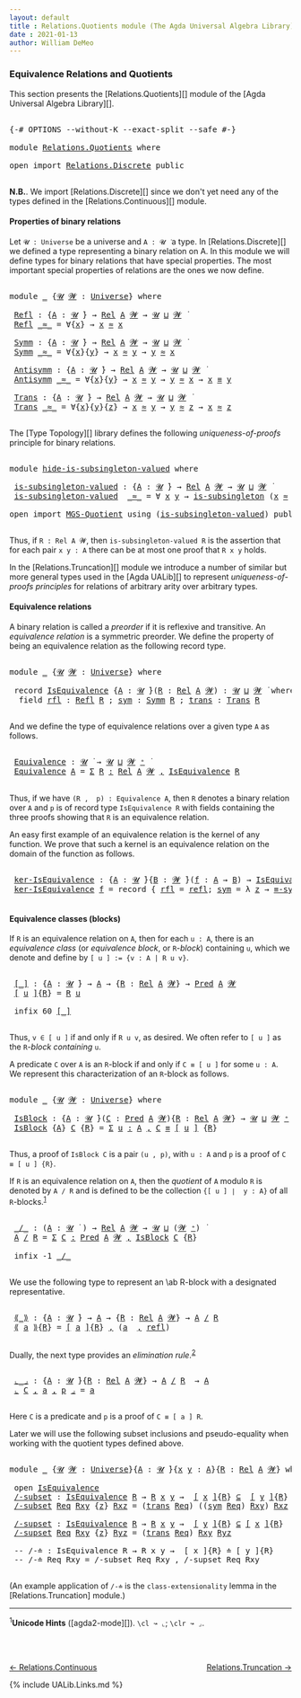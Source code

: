 ```yaml
---
layout: default
title : Relations.Quotients module (The Agda Universal Algebra Library)
date : 2021-01-13
author: William DeMeo
---
```


### <a id="equivalence-relations-and-quotients">Equivalence Relations and Quotients</a>

This section presents the [Relations.Quotients][] module of the [Agda Universal Algebra Library][].

<pre class="Agda">

<a id="342" class="Symbol">{-#</a> <a id="346" class="Keyword">OPTIONS</a> <a id="354" class="Pragma">--without-K</a> <a id="366" class="Pragma">--exact-split</a> <a id="380" class="Pragma">--safe</a> <a id="387" class="Symbol">#-}</a>

<a id="392" class="Keyword">module</a> <a id="399" href="Relations.Quotients.html" class="Module">Relations.Quotients</a> <a id="419" class="Keyword">where</a>

<a id="426" class="Keyword">open</a> <a id="431" class="Keyword">import</a> <a id="438" href="Relations.Discrete.html" class="Module">Relations.Discrete</a> <a id="457" class="Keyword">public</a>

</pre>

**N.B.**. We import [Relations.Discrete][] since we don't yet need any of the types defined in the [Relations.Continuous][] module.


#### <a id="properties-of-binary-relations">Properties of binary relations</a>

Let `𝓤 : Universe` be a universe and `A : 𝓤 ̇` a type.  In [Relations.Discrete][] we defined a type representing a binary relation on A.  In this module we will define types for binary relations that have special properties. The most important special properties of relations are the ones we now define.

<pre class="Agda">

<a id="1010" class="Keyword">module</a> <a id="1017" href="Relations.Quotients.html#1017" class="Module">_</a> <a id="1019" class="Symbol">{</a><a id="1020" href="Relations.Quotients.html#1020" class="Bound">𝓤</a> <a id="1022" href="Relations.Quotients.html#1022" class="Bound">𝓦</a> <a id="1024" class="Symbol">:</a> <a id="1026" href="Universes.html#205" class="Postulate">Universe</a><a id="1034" class="Symbol">}</a> <a id="1036" class="Keyword">where</a>

 <a id="1044" href="Relations.Quotients.html#1044" class="Function">Refl</a> <a id="1049" class="Symbol">:</a> <a id="1051" class="Symbol">{</a><a id="1052" href="Relations.Quotients.html#1052" class="Bound">A</a> <a id="1054" class="Symbol">:</a> <a id="1056" href="Relations.Quotients.html#1020" class="Bound">𝓤</a> <a id="1058" href="Universes.html#403" class="Function Operator">̇</a><a id="1059" class="Symbol">}</a> <a id="1061" class="Symbol">→</a> <a id="1063" href="Relations.Discrete.html#4775" class="Function">Rel</a> <a id="1067" href="Relations.Quotients.html#1052" class="Bound">A</a> <a id="1069" href="Relations.Quotients.html#1022" class="Bound">𝓦</a> <a id="1071" class="Symbol">→</a> <a id="1073" href="Relations.Quotients.html#1020" class="Bound">𝓤</a> <a id="1075" href="Agda.Primitive.html#636" class="Primitive Operator">⊔</a> <a id="1077" href="Relations.Quotients.html#1022" class="Bound">𝓦</a> <a id="1079" href="Universes.html#403" class="Function Operator">̇</a>
 <a id="1082" href="Relations.Quotients.html#1044" class="Function">Refl</a> <a id="1087" href="Relations.Quotients.html#1087" class="Bound Operator">_≈_</a> <a id="1091" class="Symbol">=</a> <a id="1093" class="Symbol">∀{</a><a id="1095" href="Relations.Quotients.html#1095" class="Bound">x</a><a id="1096" class="Symbol">}</a> <a id="1098" class="Symbol">→</a> <a id="1100" href="Relations.Quotients.html#1095" class="Bound">x</a> <a id="1102" href="Relations.Quotients.html#1087" class="Bound Operator">≈</a> <a id="1104" href="Relations.Quotients.html#1095" class="Bound">x</a>

 <a id="1108" href="Relations.Quotients.html#1108" class="Function">Symm</a> <a id="1113" class="Symbol">:</a> <a id="1115" class="Symbol">{</a><a id="1116" href="Relations.Quotients.html#1116" class="Bound">A</a> <a id="1118" class="Symbol">:</a> <a id="1120" href="Relations.Quotients.html#1020" class="Bound">𝓤</a> <a id="1122" href="Universes.html#403" class="Function Operator">̇</a><a id="1123" class="Symbol">}</a> <a id="1125" class="Symbol">→</a> <a id="1127" href="Relations.Discrete.html#4775" class="Function">Rel</a> <a id="1131" href="Relations.Quotients.html#1116" class="Bound">A</a> <a id="1133" href="Relations.Quotients.html#1022" class="Bound">𝓦</a> <a id="1135" class="Symbol">→</a> <a id="1137" href="Relations.Quotients.html#1020" class="Bound">𝓤</a> <a id="1139" href="Agda.Primitive.html#636" class="Primitive Operator">⊔</a> <a id="1141" href="Relations.Quotients.html#1022" class="Bound">𝓦</a> <a id="1143" href="Universes.html#403" class="Function Operator">̇</a>
 <a id="1146" href="Relations.Quotients.html#1108" class="Function">Symm</a> <a id="1151" href="Relations.Quotients.html#1151" class="Bound Operator">_≈_</a> <a id="1155" class="Symbol">=</a> <a id="1157" class="Symbol">∀{</a><a id="1159" href="Relations.Quotients.html#1159" class="Bound">x</a><a id="1160" class="Symbol">}{</a><a id="1162" href="Relations.Quotients.html#1162" class="Bound">y</a><a id="1163" class="Symbol">}</a> <a id="1165" class="Symbol">→</a> <a id="1167" href="Relations.Quotients.html#1159" class="Bound">x</a> <a id="1169" href="Relations.Quotients.html#1151" class="Bound Operator">≈</a> <a id="1171" href="Relations.Quotients.html#1162" class="Bound">y</a> <a id="1173" class="Symbol">→</a> <a id="1175" href="Relations.Quotients.html#1162" class="Bound">y</a> <a id="1177" href="Relations.Quotients.html#1151" class="Bound Operator">≈</a> <a id="1179" href="Relations.Quotients.html#1159" class="Bound">x</a>

 <a id="1183" href="Relations.Quotients.html#1183" class="Function">Antisymm</a> <a id="1192" class="Symbol">:</a> <a id="1194" class="Symbol">{</a><a id="1195" href="Relations.Quotients.html#1195" class="Bound">A</a> <a id="1197" class="Symbol">:</a> <a id="1199" href="Relations.Quotients.html#1020" class="Bound">𝓤</a> <a id="1201" href="Universes.html#403" class="Function Operator">̇</a><a id="1202" class="Symbol">}</a> <a id="1204" class="Symbol">→</a> <a id="1206" href="Relations.Discrete.html#4775" class="Function">Rel</a> <a id="1210" href="Relations.Quotients.html#1195" class="Bound">A</a> <a id="1212" href="Relations.Quotients.html#1022" class="Bound">𝓦</a> <a id="1214" class="Symbol">→</a> <a id="1216" href="Relations.Quotients.html#1020" class="Bound">𝓤</a> <a id="1218" href="Agda.Primitive.html#636" class="Primitive Operator">⊔</a> <a id="1220" href="Relations.Quotients.html#1022" class="Bound">𝓦</a> <a id="1222" href="Universes.html#403" class="Function Operator">̇</a>
 <a id="1225" href="Relations.Quotients.html#1183" class="Function">Antisymm</a> <a id="1234" href="Relations.Quotients.html#1234" class="Bound Operator">_≈_</a> <a id="1238" class="Symbol">=</a> <a id="1240" class="Symbol">∀{</a><a id="1242" href="Relations.Quotients.html#1242" class="Bound">x</a><a id="1243" class="Symbol">}{</a><a id="1245" href="Relations.Quotients.html#1245" class="Bound">y</a><a id="1246" class="Symbol">}</a> <a id="1248" class="Symbol">→</a> <a id="1250" href="Relations.Quotients.html#1242" class="Bound">x</a> <a id="1252" href="Relations.Quotients.html#1234" class="Bound Operator">≈</a> <a id="1254" href="Relations.Quotients.html#1245" class="Bound">y</a> <a id="1256" class="Symbol">→</a> <a id="1258" href="Relations.Quotients.html#1245" class="Bound">y</a> <a id="1260" href="Relations.Quotients.html#1234" class="Bound Operator">≈</a> <a id="1262" href="Relations.Quotients.html#1242" class="Bound">x</a> <a id="1264" class="Symbol">→</a> <a id="1266" href="Relations.Quotients.html#1242" class="Bound">x</a> <a id="1268" href="Overture.Equality.html#2419" class="Datatype Operator">≡</a> <a id="1270" href="Relations.Quotients.html#1245" class="Bound">y</a>

 <a id="1274" href="Relations.Quotients.html#1274" class="Function">Trans</a> <a id="1280" class="Symbol">:</a> <a id="1282" class="Symbol">{</a><a id="1283" href="Relations.Quotients.html#1283" class="Bound">A</a> <a id="1285" class="Symbol">:</a> <a id="1287" href="Relations.Quotients.html#1020" class="Bound">𝓤</a> <a id="1289" href="Universes.html#403" class="Function Operator">̇</a><a id="1290" class="Symbol">}</a> <a id="1292" class="Symbol">→</a> <a id="1294" href="Relations.Discrete.html#4775" class="Function">Rel</a> <a id="1298" href="Relations.Quotients.html#1283" class="Bound">A</a> <a id="1300" href="Relations.Quotients.html#1022" class="Bound">𝓦</a> <a id="1302" class="Symbol">→</a> <a id="1304" href="Relations.Quotients.html#1020" class="Bound">𝓤</a> <a id="1306" href="Agda.Primitive.html#636" class="Primitive Operator">⊔</a> <a id="1308" href="Relations.Quotients.html#1022" class="Bound">𝓦</a> <a id="1310" href="Universes.html#403" class="Function Operator">̇</a>
 <a id="1313" href="Relations.Quotients.html#1274" class="Function">Trans</a> <a id="1319" href="Relations.Quotients.html#1319" class="Bound Operator">_≈_</a> <a id="1323" class="Symbol">=</a> <a id="1325" class="Symbol">∀{</a><a id="1327" href="Relations.Quotients.html#1327" class="Bound">x</a><a id="1328" class="Symbol">}{</a><a id="1330" href="Relations.Quotients.html#1330" class="Bound">y</a><a id="1331" class="Symbol">}{</a><a id="1333" href="Relations.Quotients.html#1333" class="Bound">z</a><a id="1334" class="Symbol">}</a> <a id="1336" class="Symbol">→</a> <a id="1338" href="Relations.Quotients.html#1327" class="Bound">x</a> <a id="1340" href="Relations.Quotients.html#1319" class="Bound Operator">≈</a> <a id="1342" href="Relations.Quotients.html#1330" class="Bound">y</a> <a id="1344" class="Symbol">→</a> <a id="1346" href="Relations.Quotients.html#1330" class="Bound">y</a> <a id="1348" href="Relations.Quotients.html#1319" class="Bound Operator">≈</a> <a id="1350" href="Relations.Quotients.html#1333" class="Bound">z</a> <a id="1352" class="Symbol">→</a> <a id="1354" href="Relations.Quotients.html#1327" class="Bound">x</a> <a id="1356" href="Relations.Quotients.html#1319" class="Bound Operator">≈</a> <a id="1358" href="Relations.Quotients.html#1333" class="Bound">z</a>

</pre>

The [Type Topology][] library defines the following *uniqueness-of-proofs* principle for binary relations.

<pre class="Agda">

<a id="1495" class="Keyword">module</a> <a id="hide-is-subsingleton-valued"></a><a id="1502" href="Relations.Quotients.html#1502" class="Module">hide-is-subsingleton-valued</a> <a id="1530" class="Keyword">where</a>

 <a id="hide-is-subsingleton-valued.is-subsingleton-valued"></a><a id="1538" href="Relations.Quotients.html#1538" class="Function">is-subsingleton-valued</a> <a id="1561" class="Symbol">:</a> <a id="1563" class="Symbol">{</a><a id="1564" href="Relations.Quotients.html#1564" class="Bound">A</a> <a id="1566" class="Symbol">:</a> <a id="1568" href="Universes.html#260" class="Generalizable">𝓤</a> <a id="1570" href="Universes.html#403" class="Function Operator">̇</a><a id="1571" class="Symbol">}</a> <a id="1573" class="Symbol">→</a> <a id="1575" href="Relations.Discrete.html#4775" class="Function">Rel</a> <a id="1579" href="Relations.Quotients.html#1564" class="Bound">A</a> <a id="1581" href="Universes.html#264" class="Generalizable">𝓦</a> <a id="1583" class="Symbol">→</a> <a id="1585" href="Universes.html#260" class="Generalizable">𝓤</a> <a id="1587" href="Agda.Primitive.html#636" class="Primitive Operator">⊔</a> <a id="1589" href="Universes.html#264" class="Generalizable">𝓦</a> <a id="1591" href="Universes.html#403" class="Function Operator">̇</a>
 <a id="1594" href="Relations.Quotients.html#1538" class="Function">is-subsingleton-valued</a>  <a id="1618" href="Relations.Quotients.html#1618" class="Bound Operator">_≈_</a> <a id="1622" class="Symbol">=</a> <a id="1624" class="Symbol">∀</a> <a id="1626" href="Relations.Quotients.html#1626" class="Bound">x</a> <a id="1628" href="Relations.Quotients.html#1628" class="Bound">y</a> <a id="1630" class="Symbol">→</a> <a id="1632" href="MGS-Basic-UF.html#743" class="Function">is-subsingleton</a> <a id="1648" class="Symbol">(</a><a id="1649" href="Relations.Quotients.html#1626" class="Bound">x</a> <a id="1651" href="Relations.Quotients.html#1618" class="Bound Operator">≈</a> <a id="1653" href="Relations.Quotients.html#1628" class="Bound">y</a><a id="1654" class="Symbol">)</a>

<a id="1657" class="Keyword">open</a> <a id="1662" class="Keyword">import</a> <a id="1669" href="MGS-Quotient.html" class="Module">MGS-Quotient</a> <a id="1682" class="Keyword">using</a> <a id="1688" class="Symbol">(</a><a id="1689" href="MGS-Quotient.html#398" class="Function">is-subsingleton-valued</a><a id="1711" class="Symbol">)</a> <a id="1713" class="Keyword">public</a>

</pre>

Thus, if `R : Rel A 𝓦`, then `is-subsingleton-valued R` is the assertion that for each pair `x y : A` there can be at most one proof that `R x y` holds.

In the [Relations.Truncation][] module we introduce a number of similar but more general types used in the [Agda UALib][] to represent *uniqueness-of-proofs principles* for relations of arbitrary arity over arbitrary types.


#### <a id="equivalence-classes">Equivalence relations</a>

A binary relation is called a *preorder* if it is reflexive and transitive. An *equivalence relation* is a symmetric preorder. We define the property of being an equivalence relation as the following record type.

<pre class="Agda">

<a id="2401" class="Keyword">module</a> <a id="2408" href="Relations.Quotients.html#2408" class="Module">_</a> <a id="2410" class="Symbol">{</a><a id="2411" href="Relations.Quotients.html#2411" class="Bound">𝓤</a> <a id="2413" href="Relations.Quotients.html#2413" class="Bound">𝓦</a> <a id="2415" class="Symbol">:</a> <a id="2417" href="Universes.html#205" class="Postulate">Universe</a><a id="2425" class="Symbol">}</a> <a id="2427" class="Keyword">where</a>

 <a id="2435" class="Keyword">record</a> <a id="2442" href="Relations.Quotients.html#2442" class="Record">IsEquivalence</a> <a id="2456" class="Symbol">{</a><a id="2457" href="Relations.Quotients.html#2457" class="Bound">A</a> <a id="2459" class="Symbol">:</a> <a id="2461" href="Relations.Quotients.html#2411" class="Bound">𝓤</a> <a id="2463" href="Universes.html#403" class="Function Operator">̇</a><a id="2464" class="Symbol">}(</a><a id="2466" href="Relations.Quotients.html#2466" class="Bound">R</a> <a id="2468" class="Symbol">:</a> <a id="2470" href="Relations.Discrete.html#4775" class="Function">Rel</a> <a id="2474" href="Relations.Quotients.html#2457" class="Bound">A</a> <a id="2476" href="Relations.Quotients.html#2413" class="Bound">𝓦</a><a id="2477" class="Symbol">)</a> <a id="2479" class="Symbol">:</a> <a id="2481" href="Relations.Quotients.html#2411" class="Bound">𝓤</a> <a id="2483" href="Agda.Primitive.html#636" class="Primitive Operator">⊔</a> <a id="2485" href="Relations.Quotients.html#2413" class="Bound">𝓦</a> <a id="2487" href="Universes.html#403" class="Function Operator">̇</a> <a id="2489" class="Keyword">where</a>
  <a id="2497" class="Keyword">field</a> <a id="2503" href="Relations.Quotients.html#2503" class="Field">rfl</a> <a id="2507" class="Symbol">:</a> <a id="2509" href="Relations.Quotients.html#1044" class="Function">Refl</a> <a id="2514" href="Relations.Quotients.html#2466" class="Bound">R</a> <a id="2516" class="Symbol">;</a> <a id="2518" href="Relations.Quotients.html#2518" class="Field">sym</a> <a id="2522" class="Symbol">:</a> <a id="2524" href="Relations.Quotients.html#1108" class="Function">Symm</a> <a id="2529" href="Relations.Quotients.html#2466" class="Bound">R</a> <a id="2531" class="Symbol">;</a> <a id="2533" href="Relations.Quotients.html#2533" class="Field">trans</a> <a id="2539" class="Symbol">:</a> <a id="2541" href="Relations.Quotients.html#1274" class="Function">Trans</a> <a id="2547" href="Relations.Quotients.html#2466" class="Bound">R</a>

</pre>

And we define the type of equivalence relations over a given type `A` as follows.

<pre class="Agda">

 <a id="2660" href="Relations.Quotients.html#2660" class="Function">Equivalence</a> <a id="2672" class="Symbol">:</a> <a id="2674" href="Relations.Quotients.html#2411" class="Bound">𝓤</a> <a id="2676" href="Universes.html#403" class="Function Operator">̇</a> <a id="2678" class="Symbol">→</a> <a id="2680" href="Relations.Quotients.html#2411" class="Bound">𝓤</a> <a id="2682" href="Agda.Primitive.html#636" class="Primitive Operator">⊔</a> <a id="2684" href="Relations.Quotients.html#2413" class="Bound">𝓦</a> <a id="2686" href="Universes.html#181" class="Primitive Operator">⁺</a> <a id="2688" href="Universes.html#403" class="Function Operator">̇</a>
 <a id="2691" href="Relations.Quotients.html#2660" class="Function">Equivalence</a> <a id="2703" href="Relations.Quotients.html#2703" class="Bound">A</a> <a id="2705" class="Symbol">=</a> <a id="2707" href="MGS-MLTT.html#3074" class="Function">Σ</a> <a id="2709" href="Relations.Quotients.html#2709" class="Bound">R</a> <a id="2711" href="MGS-MLTT.html#3074" class="Function">꞉</a> <a id="2713" href="Relations.Discrete.html#4775" class="Function">Rel</a> <a id="2717" href="Relations.Quotients.html#2703" class="Bound">A</a> <a id="2719" href="Relations.Quotients.html#2413" class="Bound">𝓦</a> <a id="2721" href="MGS-MLTT.html#3074" class="Function">,</a> <a id="2723" href="Relations.Quotients.html#2442" class="Record">IsEquivalence</a> <a id="2737" href="Relations.Quotients.html#2709" class="Bound">R</a>

</pre>

Thus, if we have `(R ,  p) : Equivalence A`, then `R` denotes a binary relation over `A` and `p` is of record type `IsEquivalence R` with fields containing the three proofs showing that `R` is an equivalence relation.


An easy first example of an equivalence relation is the kernel of any function. We prove that such a kernel is an equivalence relation on the domain of the function as follows.

<pre class="Agda">

 <a id="3165" href="Relations.Quotients.html#3165" class="Function">ker-IsEquivalence</a> <a id="3183" class="Symbol">:</a> <a id="3185" class="Symbol">{</a><a id="3186" href="Relations.Quotients.html#3186" class="Bound">A</a> <a id="3188" class="Symbol">:</a> <a id="3190" href="Relations.Quotients.html#2411" class="Bound">𝓤</a> <a id="3192" href="Universes.html#403" class="Function Operator">̇</a><a id="3193" class="Symbol">}{</a><a id="3195" href="Relations.Quotients.html#3195" class="Bound">B</a> <a id="3197" class="Symbol">:</a> <a id="3199" href="Relations.Quotients.html#2413" class="Bound">𝓦</a> <a id="3201" href="Universes.html#403" class="Function Operator">̇</a><a id="3202" class="Symbol">}(</a><a id="3204" href="Relations.Quotients.html#3204" class="Bound">f</a> <a id="3206" class="Symbol">:</a> <a id="3208" href="Relations.Quotients.html#3186" class="Bound">A</a> <a id="3210" class="Symbol">→</a> <a id="3212" href="Relations.Quotients.html#3195" class="Bound">B</a><a id="3213" class="Symbol">)</a> <a id="3215" class="Symbol">→</a> <a id="3217" href="Relations.Quotients.html#2442" class="Record">IsEquivalence</a> <a id="3231" class="Symbol">(</a><a id="3232" href="Relations.Discrete.html#5311" class="Function">ker</a> <a id="3236" href="Relations.Quotients.html#3204" class="Bound">f</a><a id="3237" class="Symbol">)</a>
 <a id="3240" href="Relations.Quotients.html#3165" class="Function">ker-IsEquivalence</a> <a id="3258" href="Relations.Quotients.html#3258" class="Bound">f</a> <a id="3260" class="Symbol">=</a> <a id="3262" class="Keyword">record</a> <a id="3269" class="Symbol">{</a> <a id="3271" href="Relations.Quotients.html#2503" class="Field">rfl</a> <a id="3275" class="Symbol">=</a> <a id="3277" href="Identity-Type.html#162" class="InductiveConstructor">refl</a><a id="3281" class="Symbol">;</a> <a id="3283" href="Relations.Quotients.html#2518" class="Field">sym</a> <a id="3287" class="Symbol">=</a> <a id="3289" class="Symbol">λ</a> <a id="3291" href="Relations.Quotients.html#3291" class="Bound">z</a> <a id="3293" class="Symbol">→</a> <a id="3295" href="Overture.Equality.html#2895" class="Function">≡-sym</a> <a id="3301" href="Relations.Quotients.html#3291" class="Bound">z</a> <a id="3303" class="Symbol">;</a> <a id="3305" href="Relations.Quotients.html#2533" class="Field">trans</a> <a id="3311" class="Symbol">=</a> <a id="3313" class="Symbol">λ</a> <a id="3315" href="Relations.Quotients.html#3315" class="Bound">p</a> <a id="3317" href="Relations.Quotients.html#3317" class="Bound">q</a> <a id="3319" class="Symbol">→</a> <a id="3321" href="Overture.Equality.html#2957" class="Function">≡-trans</a> <a id="3329" href="Relations.Quotients.html#3315" class="Bound">p</a> <a id="3331" href="Relations.Quotients.html#3317" class="Bound">q</a> <a id="3333" class="Symbol">}</a>

</pre>

#### <a id="equivalence-classes">Equivalence classes (blocks)</a>

If `R` is an equivalence relation on `A`, then for each `u : A`, there is an *equivalence class* (or *equivalence block*, or `R`-*block*) containing `u`, which we denote and define by `[ u ] := {v : A | R u v}`.

<pre class="Agda">

 <a id="3643" href="Relations.Quotients.html#3643" class="Function Operator">[_]</a> <a id="3647" class="Symbol">:</a> <a id="3649" class="Symbol">{</a><a id="3650" href="Relations.Quotients.html#3650" class="Bound">A</a> <a id="3652" class="Symbol">:</a> <a id="3654" href="Relations.Quotients.html#2411" class="Bound">𝓤</a> <a id="3656" href="Universes.html#403" class="Function Operator">̇</a><a id="3657" class="Symbol">}</a> <a id="3659" class="Symbol">→</a> <a id="3661" href="Relations.Quotients.html#3650" class="Bound">A</a> <a id="3663" class="Symbol">→</a> <a id="3665" class="Symbol">{</a><a id="3666" href="Relations.Quotients.html#3666" class="Bound">R</a> <a id="3668" class="Symbol">:</a> <a id="3670" href="Relations.Discrete.html#4775" class="Function">Rel</a> <a id="3674" href="Relations.Quotients.html#3650" class="Bound">A</a> <a id="3676" href="Relations.Quotients.html#2413" class="Bound">𝓦</a><a id="3677" class="Symbol">}</a> <a id="3679" class="Symbol">→</a> <a id="3681" href="Relations.Discrete.html#1534" class="Function">Pred</a> <a id="3686" href="Relations.Quotients.html#3650" class="Bound">A</a> <a id="3688" href="Relations.Quotients.html#2413" class="Bound">𝓦</a>
 <a id="3691" href="Relations.Quotients.html#3643" class="Function Operator">[</a> <a id="3693" href="Relations.Quotients.html#3693" class="Bound">u</a> <a id="3695" href="Relations.Quotients.html#3643" class="Function Operator">]</a><a id="3696" class="Symbol">{</a><a id="3697" href="Relations.Quotients.html#3697" class="Bound">R</a><a id="3698" class="Symbol">}</a> <a id="3700" class="Symbol">=</a> <a id="3702" href="Relations.Quotients.html#3697" class="Bound">R</a> <a id="3704" href="Relations.Quotients.html#3693" class="Bound">u</a>

 <a id="3708" class="Keyword">infix</a> <a id="3714" class="Number">60</a> <a id="3717" href="Relations.Quotients.html#3643" class="Function Operator">[_]</a>

</pre>


Thus, `v ∈ [ u ]` if and only if `R u v`, as desired.  We often refer to `[ u ]` as the `R`-*block containing* `u`.

A predicate `C` over `A` is an `R`-block if and only if `C ≡ [ u ]` for some `u : A`.  We represent this characterization of an `R`-block as follows.

<pre class="Agda">

<a id="4017" class="Keyword">module</a> <a id="4024" href="Relations.Quotients.html#4024" class="Module">_</a> <a id="4026" class="Symbol">{</a><a id="4027" href="Relations.Quotients.html#4027" class="Bound">𝓤</a> <a id="4029" href="Relations.Quotients.html#4029" class="Bound">𝓦</a> <a id="4031" class="Symbol">:</a> <a id="4033" href="Universes.html#205" class="Postulate">Universe</a><a id="4041" class="Symbol">}</a> <a id="4043" class="Keyword">where</a>

 <a id="4051" href="Relations.Quotients.html#4051" class="Function">IsBlock</a> <a id="4059" class="Symbol">:</a> <a id="4061" class="Symbol">{</a><a id="4062" href="Relations.Quotients.html#4062" class="Bound">A</a> <a id="4064" class="Symbol">:</a> <a id="4066" href="Relations.Quotients.html#4027" class="Bound">𝓤</a> <a id="4068" href="Universes.html#403" class="Function Operator">̇</a><a id="4069" class="Symbol">}(</a><a id="4071" href="Relations.Quotients.html#4071" class="Bound">C</a> <a id="4073" class="Symbol">:</a> <a id="4075" href="Relations.Discrete.html#1534" class="Function">Pred</a> <a id="4080" href="Relations.Quotients.html#4062" class="Bound">A</a> <a id="4082" href="Relations.Quotients.html#4029" class="Bound">𝓦</a><a id="4083" class="Symbol">){</a><a id="4085" href="Relations.Quotients.html#4085" class="Bound">R</a> <a id="4087" class="Symbol">:</a> <a id="4089" href="Relations.Discrete.html#4775" class="Function">Rel</a> <a id="4093" href="Relations.Quotients.html#4062" class="Bound">A</a> <a id="4095" href="Relations.Quotients.html#4029" class="Bound">𝓦</a><a id="4096" class="Symbol">}</a> <a id="4098" class="Symbol">→</a> <a id="4100" href="Relations.Quotients.html#4027" class="Bound">𝓤</a> <a id="4102" href="Agda.Primitive.html#636" class="Primitive Operator">⊔</a> <a id="4104" href="Relations.Quotients.html#4029" class="Bound">𝓦</a> <a id="4106" href="Universes.html#181" class="Primitive Operator">⁺</a> <a id="4108" href="Universes.html#403" class="Function Operator">̇</a>
 <a id="4111" href="Relations.Quotients.html#4051" class="Function">IsBlock</a> <a id="4119" class="Symbol">{</a><a id="4120" href="Relations.Quotients.html#4120" class="Bound">A</a><a id="4121" class="Symbol">}</a> <a id="4123" href="Relations.Quotients.html#4123" class="Bound">C</a> <a id="4125" class="Symbol">{</a><a id="4126" href="Relations.Quotients.html#4126" class="Bound">R</a><a id="4127" class="Symbol">}</a> <a id="4129" class="Symbol">=</a> <a id="4131" href="MGS-MLTT.html#3074" class="Function">Σ</a> <a id="4133" href="Relations.Quotients.html#4133" class="Bound">u</a> <a id="4135" href="MGS-MLTT.html#3074" class="Function">꞉</a> <a id="4137" href="Relations.Quotients.html#4120" class="Bound">A</a> <a id="4139" href="MGS-MLTT.html#3074" class="Function">,</a> <a id="4141" href="Relations.Quotients.html#4123" class="Bound">C</a> <a id="4143" href="Overture.Equality.html#2419" class="Datatype Operator">≡</a> <a id="4145" href="Relations.Quotients.html#3643" class="Function Operator">[</a> <a id="4147" href="Relations.Quotients.html#4133" class="Bound">u</a> <a id="4149" href="Relations.Quotients.html#3643" class="Function Operator">]</a> <a id="4151" class="Symbol">{</a><a id="4152" href="Relations.Quotients.html#4126" class="Bound">R</a><a id="4153" class="Symbol">}</a>

</pre>

Thus, a proof of `IsBlock C` is a pair `(u , p)`, with `u : A` and `p` is a proof of `C ≡ [ u ] {R}`.

If `R` is an equivalence relation on `A`, then the *quotient* of `A` modulo `R` is denoted by `A / R` and is defined to be the collection `{[ u ] ∣  y : A}` of all `R`-blocks.<sup>[1](Relations.Quotients.html#fn1)</sup>

<pre class="Agda">

 <a id="4507" href="Relations.Quotients.html#4507" class="Function Operator">_/_</a> <a id="4511" class="Symbol">:</a> <a id="4513" class="Symbol">(</a><a id="4514" href="Relations.Quotients.html#4514" class="Bound">A</a> <a id="4516" class="Symbol">:</a> <a id="4518" href="Relations.Quotients.html#4027" class="Bound">𝓤</a> <a id="4520" href="Universes.html#403" class="Function Operator">̇</a> <a id="4522" class="Symbol">)</a> <a id="4524" class="Symbol">→</a> <a id="4526" href="Relations.Discrete.html#4775" class="Function">Rel</a> <a id="4530" href="Relations.Quotients.html#4514" class="Bound">A</a> <a id="4532" href="Relations.Quotients.html#4029" class="Bound">𝓦</a> <a id="4534" class="Symbol">→</a> <a id="4536" href="Relations.Quotients.html#4027" class="Bound">𝓤</a> <a id="4538" href="Agda.Primitive.html#636" class="Primitive Operator">⊔</a> <a id="4540" class="Symbol">(</a><a id="4541" href="Relations.Quotients.html#4029" class="Bound">𝓦</a> <a id="4543" href="Universes.html#181" class="Primitive Operator">⁺</a><a id="4544" class="Symbol">)</a> <a id="4546" href="Universes.html#403" class="Function Operator">̇</a>
 <a id="4549" href="Relations.Quotients.html#4549" class="Bound">A</a> <a id="4551" href="Relations.Quotients.html#4507" class="Function Operator">/</a> <a id="4553" href="Relations.Quotients.html#4553" class="Bound">R</a> <a id="4555" class="Symbol">=</a> <a id="4557" href="MGS-MLTT.html#3074" class="Function">Σ</a> <a id="4559" href="Relations.Quotients.html#4559" class="Bound">C</a> <a id="4561" href="MGS-MLTT.html#3074" class="Function">꞉</a> <a id="4563" href="Relations.Discrete.html#1534" class="Function">Pred</a> <a id="4568" href="Relations.Quotients.html#4549" class="Bound">A</a> <a id="4570" href="Relations.Quotients.html#4029" class="Bound">𝓦</a> <a id="4572" href="MGS-MLTT.html#3074" class="Function">,</a> <a id="4574" href="Relations.Quotients.html#4051" class="Function">IsBlock</a> <a id="4582" href="Relations.Quotients.html#4559" class="Bound">C</a> <a id="4584" class="Symbol">{</a><a id="4585" href="Relations.Quotients.html#4553" class="Bound">R</a><a id="4586" class="Symbol">}</a>

 <a id="4590" class="Keyword">infix</a> <a id="4596" class="Number">-1</a> <a id="4599" href="Relations.Quotients.html#4507" class="Function Operator">_/_</a>

</pre>

We use the following type to represent an \ab R-block with a designated representative.

<pre class="Agda">

 <a id="4720" href="Relations.Quotients.html#4720" class="Function Operator">⟪_⟫</a> <a id="4724" class="Symbol">:</a> <a id="4726" class="Symbol">{</a><a id="4727" href="Relations.Quotients.html#4727" class="Bound">A</a> <a id="4729" class="Symbol">:</a> <a id="4731" href="Relations.Quotients.html#4027" class="Bound">𝓤</a> <a id="4733" href="Universes.html#403" class="Function Operator">̇</a><a id="4734" class="Symbol">}</a> <a id="4736" class="Symbol">→</a> <a id="4738" href="Relations.Quotients.html#4727" class="Bound">A</a> <a id="4740" class="Symbol">→</a> <a id="4742" class="Symbol">{</a><a id="4743" href="Relations.Quotients.html#4743" class="Bound">R</a> <a id="4745" class="Symbol">:</a> <a id="4747" href="Relations.Discrete.html#4775" class="Function">Rel</a> <a id="4751" href="Relations.Quotients.html#4727" class="Bound">A</a> <a id="4753" href="Relations.Quotients.html#4029" class="Bound">𝓦</a><a id="4754" class="Symbol">}</a> <a id="4756" class="Symbol">→</a> <a id="4758" href="Relations.Quotients.html#4727" class="Bound">A</a> <a id="4760" href="Relations.Quotients.html#4507" class="Function Operator">/</a> <a id="4762" href="Relations.Quotients.html#4743" class="Bound">R</a>
 <a id="4765" href="Relations.Quotients.html#4720" class="Function Operator">⟪</a> <a id="4767" href="Relations.Quotients.html#4767" class="Bound">a</a> <a id="4769" href="Relations.Quotients.html#4720" class="Function Operator">⟫</a><a id="4770" class="Symbol">{</a><a id="4771" href="Relations.Quotients.html#4771" class="Bound">R</a><a id="4772" class="Symbol">}</a> <a id="4774" class="Symbol">=</a> <a id="4776" href="Relations.Quotients.html#3643" class="Function Operator">[</a> <a id="4778" href="Relations.Quotients.html#4767" class="Bound">a</a> <a id="4780" href="Relations.Quotients.html#3643" class="Function Operator">]</a><a id="4781" class="Symbol">{</a><a id="4782" href="Relations.Quotients.html#4771" class="Bound">R</a><a id="4783" class="Symbol">}</a> <a id="4785" href="MGS-MLTT.html#2929" class="InductiveConstructor Operator">,</a> <a id="4787" class="Symbol">(</a><a id="4788" href="Relations.Quotients.html#4767" class="Bound">a</a>  <a id="4791" href="MGS-MLTT.html#2929" class="InductiveConstructor Operator">,</a> <a id="4793" href="Identity-Type.html#162" class="InductiveConstructor">refl</a><a id="4797" class="Symbol">)</a>

</pre>

Dually, the next type provides an *elimination rule*.<sup>[2](Relations.Quotients.html#fn2)</sup>

<pre class="Agda">

 <a id="4926" href="Relations.Quotients.html#4926" class="Function Operator">⌞_⌟</a> <a id="4930" class="Symbol">:</a> <a id="4932" class="Symbol">{</a><a id="4933" href="Relations.Quotients.html#4933" class="Bound">A</a> <a id="4935" class="Symbol">:</a> <a id="4937" href="Relations.Quotients.html#4027" class="Bound">𝓤</a> <a id="4939" href="Universes.html#403" class="Function Operator">̇</a><a id="4940" class="Symbol">}{</a><a id="4942" href="Relations.Quotients.html#4942" class="Bound">R</a> <a id="4944" class="Symbol">:</a> <a id="4946" href="Relations.Discrete.html#4775" class="Function">Rel</a> <a id="4950" href="Relations.Quotients.html#4933" class="Bound">A</a> <a id="4952" href="Relations.Quotients.html#4029" class="Bound">𝓦</a><a id="4953" class="Symbol">}</a> <a id="4955" class="Symbol">→</a> <a id="4957" href="Relations.Quotients.html#4933" class="Bound">A</a> <a id="4959" href="Relations.Quotients.html#4507" class="Function Operator">/</a> <a id="4961" href="Relations.Quotients.html#4942" class="Bound">R</a>  <a id="4964" class="Symbol">→</a> <a id="4966" href="Relations.Quotients.html#4933" class="Bound">A</a>
 <a id="4969" href="Relations.Quotients.html#4926" class="Function Operator">⌞</a> <a id="4971" href="Relations.Quotients.html#4971" class="Bound">C</a> <a id="4973" href="MGS-MLTT.html#2929" class="InductiveConstructor Operator">,</a> <a id="4975" href="Relations.Quotients.html#4975" class="Bound">a</a> <a id="4977" href="MGS-MLTT.html#2929" class="InductiveConstructor Operator">,</a> <a id="4979" href="Relations.Quotients.html#4979" class="Bound">p</a> <a id="4981" href="Relations.Quotients.html#4926" class="Function Operator">⌟</a> <a id="4983" class="Symbol">=</a> <a id="4985" href="Relations.Quotients.html#4975" class="Bound">a</a>

</pre>

Here `C` is a predicate and `p` is a proof of `C ≡ [ a ] R`.

Later we will use the following subset inclusions and pseudo-equality when working with the quotient types defined above.

<pre class="Agda">

<a id="5199" class="Keyword">module</a> <a id="5206" href="Relations.Quotients.html#5206" class="Module">_</a> <a id="5208" class="Symbol">{</a><a id="5209" href="Relations.Quotients.html#5209" class="Bound">𝓤</a> <a id="5211" href="Relations.Quotients.html#5211" class="Bound">𝓦</a> <a id="5213" class="Symbol">:</a> <a id="5215" href="Universes.html#205" class="Postulate">Universe</a><a id="5223" class="Symbol">}{</a><a id="5225" href="Relations.Quotients.html#5225" class="Bound">A</a> <a id="5227" class="Symbol">:</a> <a id="5229" href="Relations.Quotients.html#5209" class="Bound">𝓤</a> <a id="5231" href="Universes.html#403" class="Function Operator">̇</a><a id="5232" class="Symbol">}{</a><a id="5234" href="Relations.Quotients.html#5234" class="Bound">x</a> <a id="5236" href="Relations.Quotients.html#5236" class="Bound">y</a> <a id="5238" class="Symbol">:</a> <a id="5240" href="Relations.Quotients.html#5225" class="Bound">A</a><a id="5241" class="Symbol">}{</a><a id="5243" href="Relations.Quotients.html#5243" class="Bound">R</a> <a id="5245" class="Symbol">:</a> <a id="5247" href="Relations.Discrete.html#4775" class="Function">Rel</a> <a id="5251" href="Relations.Quotients.html#5225" class="Bound">A</a> <a id="5253" href="Relations.Quotients.html#5211" class="Bound">𝓦</a><a id="5254" class="Symbol">}</a> <a id="5256" class="Keyword">where</a>

 <a id="5264" class="Keyword">open</a> <a id="5269" href="Relations.Quotients.html#2442" class="Module">IsEquivalence</a>
 <a id="5284" href="Relations.Quotients.html#5284" class="Function">/-subset</a> <a id="5293" class="Symbol">:</a> <a id="5295" href="Relations.Quotients.html#2442" class="Record">IsEquivalence</a> <a id="5309" href="Relations.Quotients.html#5243" class="Bound">R</a> <a id="5311" class="Symbol">→</a> <a id="5313" href="Relations.Quotients.html#5243" class="Bound">R</a> <a id="5315" href="Relations.Quotients.html#5234" class="Bound">x</a> <a id="5317" href="Relations.Quotients.html#5236" class="Bound">y</a> <a id="5319" class="Symbol">→</a>  <a id="5322" href="Relations.Quotients.html#3643" class="Function Operator">[</a> <a id="5324" href="Relations.Quotients.html#5234" class="Bound">x</a> <a id="5326" href="Relations.Quotients.html#3643" class="Function Operator">]</a><a id="5327" class="Symbol">{</a><a id="5328" href="Relations.Quotients.html#5243" class="Bound">R</a><a id="5329" class="Symbol">}</a> <a id="5331" href="Relations.Discrete.html#2587" class="Function Operator">⊆</a>  <a id="5334" href="Relations.Quotients.html#3643" class="Function Operator">[</a> <a id="5336" href="Relations.Quotients.html#5236" class="Bound">y</a> <a id="5338" href="Relations.Quotients.html#3643" class="Function Operator">]</a><a id="5339" class="Symbol">{</a><a id="5340" href="Relations.Quotients.html#5243" class="Bound">R</a><a id="5341" class="Symbol">}</a>
 <a id="5344" href="Relations.Quotients.html#5284" class="Function">/-subset</a> <a id="5353" href="Relations.Quotients.html#5353" class="Bound">Req</a> <a id="5357" href="Relations.Quotients.html#5357" class="Bound">Rxy</a> <a id="5361" class="Symbol">{</a><a id="5362" href="Relations.Quotients.html#5362" class="Bound">z</a><a id="5363" class="Symbol">}</a> <a id="5365" href="Relations.Quotients.html#5365" class="Bound">Rxz</a> <a id="5369" class="Symbol">=</a> <a id="5371" class="Symbol">(</a><a id="5372" href="Relations.Quotients.html#2533" class="Field">trans</a> <a id="5378" href="Relations.Quotients.html#5353" class="Bound">Req</a><a id="5381" class="Symbol">)</a> <a id="5383" class="Symbol">((</a><a id="5385" href="Relations.Quotients.html#2518" class="Field">sym</a> <a id="5389" href="Relations.Quotients.html#5353" class="Bound">Req</a><a id="5392" class="Symbol">)</a> <a id="5394" href="Relations.Quotients.html#5357" class="Bound">Rxy</a><a id="5397" class="Symbol">)</a> <a id="5399" href="Relations.Quotients.html#5365" class="Bound">Rxz</a>

 <a id="5405" href="Relations.Quotients.html#5405" class="Function">/-supset</a> <a id="5414" class="Symbol">:</a> <a id="5416" href="Relations.Quotients.html#2442" class="Record">IsEquivalence</a> <a id="5430" href="Relations.Quotients.html#5243" class="Bound">R</a> <a id="5432" class="Symbol">→</a> <a id="5434" href="Relations.Quotients.html#5243" class="Bound">R</a> <a id="5436" href="Relations.Quotients.html#5234" class="Bound">x</a> <a id="5438" href="Relations.Quotients.html#5236" class="Bound">y</a> <a id="5440" class="Symbol">→</a>  <a id="5443" href="Relations.Quotients.html#3643" class="Function Operator">[</a> <a id="5445" href="Relations.Quotients.html#5236" class="Bound">y</a> <a id="5447" href="Relations.Quotients.html#3643" class="Function Operator">]</a><a id="5448" class="Symbol">{</a><a id="5449" href="Relations.Quotients.html#5243" class="Bound">R</a><a id="5450" class="Symbol">}</a> <a id="5452" href="Relations.Discrete.html#2587" class="Function Operator">⊆</a> <a id="5454" href="Relations.Quotients.html#3643" class="Function Operator">[</a> <a id="5456" href="Relations.Quotients.html#5234" class="Bound">x</a> <a id="5458" href="Relations.Quotients.html#3643" class="Function Operator">]</a><a id="5459" class="Symbol">{</a><a id="5460" href="Relations.Quotients.html#5243" class="Bound">R</a><a id="5461" class="Symbol">}</a>
 <a id="5464" href="Relations.Quotients.html#5405" class="Function">/-supset</a> <a id="5473" href="Relations.Quotients.html#5473" class="Bound">Req</a> <a id="5477" href="Relations.Quotients.html#5477" class="Bound">Rxy</a> <a id="5481" class="Symbol">{</a><a id="5482" href="Relations.Quotients.html#5482" class="Bound">z</a><a id="5483" class="Symbol">}</a> <a id="5485" href="Relations.Quotients.html#5485" class="Bound">Ryz</a> <a id="5489" class="Symbol">=</a> <a id="5491" class="Symbol">(</a><a id="5492" href="Relations.Quotients.html#2533" class="Field">trans</a> <a id="5498" href="Relations.Quotients.html#5473" class="Bound">Req</a><a id="5501" class="Symbol">)</a> <a id="5503" href="Relations.Quotients.html#5477" class="Bound">Rxy</a> <a id="5507" href="Relations.Quotients.html#5485" class="Bound">Ryz</a>

 <a id="5513" class="Comment">-- /-≐ : IsEquivalence R → R x y →  [ x ]{R} ≐ [ y ]{R}</a>
 <a id="5570" class="Comment">-- /-≐ Req Rxy = /-subset Req Rxy , /-supset Req Rxy</a>

</pre>

(An example application of `/-≐` is the `class-extensionality` lemma in the [Relations.Truncation] module.)

--------------------------------------


<sup>1</sup><span class="footnote" id="fn1">**Unicode Hints** ([agda2-mode][]). `\cl ↝ ⌞`; `\clr ↝ ⌟`.</span>


<br>
<br>


[← Relations.Continuous](Relations.Continuous.html)
<span style="float:right;">[Relations.Truncation →](Relations.Truncation.html)</span>

{% include UALib.Links.md %}


<!-- We represent the property of being a preorder using a record type as follows.
module _ {𝓤 𝓦 : Universe} where
 record IsPreorder {A : 𝓤 ̇}(R : Rel A 𝓦) : 𝓤 ⊔ 𝓦 ̇ where
  field rfl : Refl R ; trans : Trans R
We define the type preorders as follows.
 Preorder : 𝓤 ̇ → 𝓤 ⊔ 𝓦 ⁺ ̇
 Preorder A = Σ R ꞉ Rel A 𝓦 , IsPreorder R
-->
